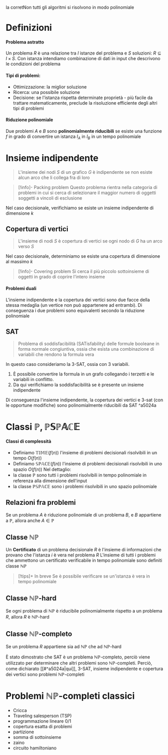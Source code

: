 la corretNon tutti gli algoritmi si risolvono in modo polinomiale
# Definizioni
#### Problema astratto
Un problema $R$ è una relazione tra $I$ istanze del problema e $S$ soluzioni: $R\subseteq I\times S$. Con istanza intendiamo combinazione di dati in input che descrivono le condizioni del problema
#### Tipi di problemi:
- Ottimizzazione: la miglior soluzione
- Ricerca: una possibile soluzione
- Decisione: se l'istanza rispetta determinate proprietà
		- più facile da trattare matematicamente, preclude la risoluzione efficiente degli altri tipi di problemi
#### Riduzione polinomiale
Due problemi $A$ e $B$ sono **polinomialmente riducibili** se esiste una funzione $f$ in grado di convertire un istanza $I_A$ in $I_B$ in un tempo polinomiale
# Insieme indipendente
> L'insieme dei nodi $S$ di un grafico $G$ è indipendente se non esiste alcun arco che li collega fra di loro

> [!info]- Packing problem
> Questo problema rientra nella categoria di problemi in cui si cerca di selezionare il maggior numero di oggetti soggetti a vincoli di esclusione

Nel caso decisionale, verifichiamo se esiste un insieme indipendente di dimensione $k$ 
## Copertura di vertici
> L'insieme di nodi $S$ è copertura di vertici se ogni nodo di $G$ ha un arco verso $S$

Nel caso decisionale, determiniamo se esiste una copertura di dimensione al massimo $k$ 


> [!info]- Covering problem
> Si cerca il più piccolo sottoinsieme di oggetti in grado di coprire l'intero insieme
#### Problemi duali
L'insieme indipendente e la copertura dei vertici sono due facce della stessa medaglia (un vertice non può appartenere ad entrambi). Di conseguenza i due problemi sono equivalenti secondo la riduzione polinomiale
## SAT
> Problema di soddisfacibilità (SATisfability) delle formule booleane in forma normale congiuntiva, ossia che esista una combinazione di variabili che rendono la formula vera

In questo caso consideriamo la 3-SAT, ossia con 3 variabili. 
1. È possibile convertire la formula in un grafo collegando i terzetti e le variabili in conflitto.
2. Da qui verifichiamo la soddisfacibilità se è presente un insieme indipendente

Di conseguenza l'insieme indipendente, la copertura dei vertici e 3-sat (con le opportune modifiche) sono polinomialmente riducibili da SAT ^a5024a
# Classi $\mathbb{P},\mathbb{PSPACE}$ 
#### Classi di complessità
- Definiamo $\mathbb{TIME}(f(n))$ l'insieme di problemi decisionali risolvibili in un tempo $O(f(n))$
- Definiamo $\mathbb{SPACE}(f(n))$ l'insieme di problemi decisionali risolvibili in uno spazio $O(f(n))$
Nel dettaglio:
- la classe $\mathbb{P}$ sono tutti i problemi risolvibili in tempo polinomiale in referenza alla dimensione dell'input
- la classe $\mathbb{PSPACE}$ sono i problemi risolvibili in uno spazio polinomiale 
## Relazioni fra problemi
Se un problema $A$ è riduzione polinomiale di un problema $B$, e $B$ appartiene a $\mathbb{P}$, allora anche $A\in\mathbb{P}$
## Classe $\mathbb{NP}$
Un **Certificato** di un problema decisionale $R$ è l'insieme di informazioni che provano che l'istanza $i$ è vera nel problema $R$
L'insieme di tutti i problemi che ammettono un certificato verificabile in tempo polinomiale sono definiti classe $\mathbb{NP}$ 

> [!tips]+ In breve
> Se è possibile verificare se un'istanza è vera in tempo polinomiale

## Classe $\mathbb{NP}$-hard
Se ogni problema di $\mathbb{NP}$ è riducibile polinomialmente rispetto a un problema $R$, allora $R$ è $\mathbb{NP}$-hard

## Classe $\mathbb{NP}$-completo
Se un problema $R$ appartiene sia ad $\mathbb{NP}$ che ad $\mathbb{NP}$-hard

È stato dimostrato che SAT è un problema $\mathbb{NP}$-completo, perciò viene utilizzato per determinare che altri problemi sono $\mathbb{NP}$-completi. Perciò, come dichiarato [[#^a5024a|qui]], 3-SAT, insieme indipendente e copertura dei vertici sono problemi $\mathbb{NP}$-completi

# Problemi $\mathbb{NP}$-completi classici
- Cricca
- Traveling salesperson (TSP)
- programmazione lineare 0/1
- copertura esatta di problemi
- partizione
- somma di sottoinsieme
- zaino
- circuito hamiltoniano